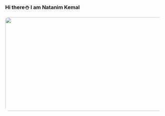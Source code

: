 ### Hi there⛄ I am **Natanim Kemal**

<img src="https://images.unsplash.com/photo-1542831371-29b0f74f9713?q=80&w=1000&auto=format&fit=crop&ixlib=rb-4.0.3&ixid=M3wxMjA3fDB8MHxzZWFyY2h8NHx8cHJvZ3JhbW1lcnxlbnwwfHwwfHx8MA%3D%3D)https://images.unsplash.com/photo-1542831371-29b0f74f9713?q=80&w=1000&auto=format&fit=crop&ixlib=rb-4.0.3&ixid=M3wxMjA3fDB8MHxzZWFyY2h8NHx8cHJvZ3JhbW1lcnxlbnwwfHwwfHx8MA%3D%3D" style="border-radius: 10px;" width="800px" height="300px"/>
